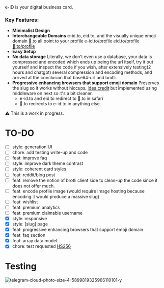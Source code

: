 e-ID is your digital business card.

### Key Features:
- **Minimalist Design**
- **Interchangeable Domains** e-id.to, eid.to, and the visually unique emoji domain [👤️️.to](xn--mq8h.to) all point to your profile e-id.to/profile eid.to/profile [👤️️.to/profile](xn--mq8h.to/profile)
- **Easy Setup**
- **No data storage** Literally, we don't even use a database, your data is compressed and encoded which ends up being the url itself, try it out yourself and inspect the code if you wish, after extensively testing(2 hours and chatgpt) several compression and encoding methods, and arrived at the conclusion that base64-url and brotli.
- **Progressive enhancing browsers that support emoji domain** Preserves the slug so it works without hiccups. [Idea credit](https://github.com/jonroig/emojiurlifier) but implemented using middleware on next so it's a bit cleaner.
  - e-id.to and eid.to redirect to 👤️️️️.to in safari
  - 👤.to redirects to e-id.to in anything else.



⚠️ This is a work in progress.

# TO-DO
- [ ] style: generation UI
- [ ] chore: add testing write-up and code
- [ ] feat: improve faq
- [ ] style: improve dark theme contrast
- [ ] style: coherent card styles
- [ ] feat: reddit/blog post
- [ ] feat: remove the notion of brotli client side to clean-up the code since it does not offer much.
- [ ] feat: encode profile image (would require image hosting because encoding it would produce a massive slug)
- [ ] feat: wishlist
- [ ] feat: premium analytics
- [ ] feat: premium claimable username
- [x] style: responsive
- [x] style: [slug] page
- [x] feat: progressive enhancing browsers that support emoji domain
- [x] feat: faq section
- [x] feat: array data model
- [x] chore: test requested [HS256](https://pypi.org/project/python-jose/)

# Testing
![telegram-cloud-photo-size-4-5899819325966110101-y](https://github.com/adriangalilea/e-id/assets/90320947/a06d37a0-54b9-4aec-ae14-a096bcac31f9)
